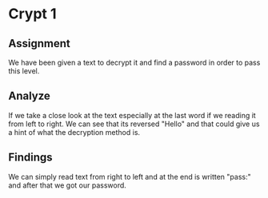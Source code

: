 # Crypt 1

## Assignment

We have been given a text to decrypt it and find a password in order to pass this level.



## Analyze

If we take a close look at the text especially at the last word if we reading it from left to right. We can see that its reversed "Hello" and that could give us a hint of what the decryption method is.



## Findings

We can simply read text from right to left and at the end is written "pass:" and after that we got our password.
